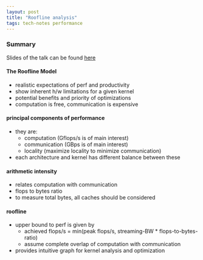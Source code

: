 ```yaml
---
layout: post
title: "Roofline analysis"
tags: tech-notes performance
---
```


### Summary
Slides of the talk can be found [here](http://crd.lbl.gov/assets/pubs_presos/parlab08-roofline-talk.pdf)

#### The Roofline Model
- realistic expectations of perf and productivity
- show inherent h/w limitations for a given kernel
- potential benefits and priority of optimizations
- computation is free, communication is expensive

#### principal components of performance
- they are:
  - computation (Gflops/s is of main interest)
  - communication (GBps is of main interest)
  - locality (maximize locality to minimize communication)
- each architecture and kernel has different balance between these

#### arithmetic intensity
- relates computation with communication
- flops to bytes ratio
- to measure total bytes, all caches should be considered

#### roofline
- upper bound to perf is given by
  - achieved flops/s = min(peak flops/s,  streaming-BW * flops-to-bytes-ratio)
  - assume complete overlap of computation with communication
- provides intuitive graph for kernel analysis and optimization
